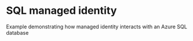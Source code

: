 # SQL managed identity

Example demonstrating how managed identity interacts with an Azure SQL database
